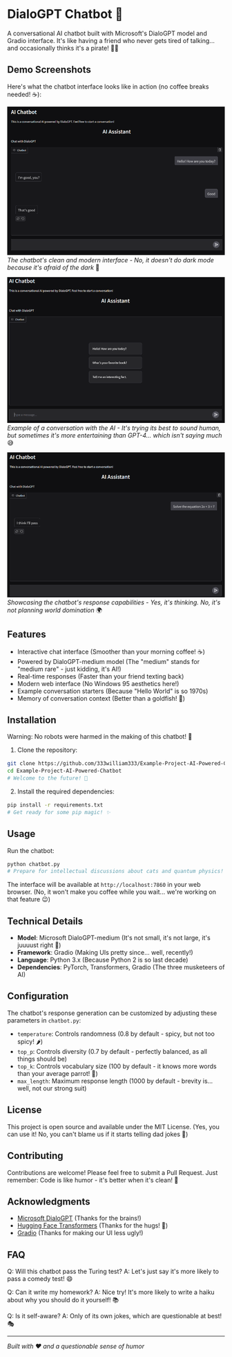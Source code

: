 # DialoGPT Chatbot 🤖

A conversational AI chatbot built with Microsoft's DialoGPT model and Gradio interface. It's like having a friend who never gets tired of talking... and occasionally thinks it's a pirate! 🏴‍☠️

## Demo Screenshots

Here's what the chatbot interface looks like in action (no coffee breaks needed! ☕):

![Initial Interface](example/Screenshot%202025-05-13%20133147.png)
*The chatbot's clean and modern interface - No, it doesn't do dark mode because it's afraid of the dark* 🌚

![Chat Example](example/Screenshot%202025-05-13%20133221.png)
*Example of a conversation with the AI - It's trying its best to sound human, but sometimes it's more entertaining than GPT-4... which isn't saying much* 😅

![Advanced Interaction](example/Screenshot%202025-05-13%20133324.png)
*Showcasing the chatbot's response capabilities - Yes, it's thinking. No, it's not planning world domination* 🌍

## Features

- Interactive chat interface (Smoother than your morning coffee! ☕)
- Powered by DialoGPT-medium model (The "medium" stands for "medium rare" - just kidding, it's AI!)
- Real-time responses (Faster than your friend texting back)
- Modern web interface (No Windows 95 aesthetics here!)
- Example conversation starters (Because "Hello World" is so 1970s)
- Memory of conversation context (Better than a goldfish! 🐠)

## Installation

Warning: No robots were harmed in the making of this chatbot! 🤖

1. Clone the repository:
```bash
git clone https://github.com/333william333/Example-Project-AI-Powered-Chatbot.git
cd Example-Project-AI-Powered-Chatbot
# Welcome to the future! 🚀
```

2. Install the required dependencies:
```bash
pip install -r requirements.txt
# Get ready for some pip magic! ✨
```

## Usage

Run the chatbot:
```bash
python chatbot.py
# Prepare for intellectual discussions about cats and quantum physics! 🐱🔬
```

The interface will be available at `http://localhost:7860` in your web browser. 
(No, it won't make you coffee while you wait... we're working on that feature 😉)

## Technical Details

- **Model**: Microsoft DialoGPT-medium (It's not small, it's not large, it's juuuust right 🥄)
- **Framework**: Gradio (Making UIs pretty since... well, recently!)
- **Language**: Python 3.x (Because Python 2 is so last decade)
- **Dependencies**: PyTorch, Transformers, Gradio (The three musketeers of AI)

## Configuration

The chatbot's response generation can be customized by adjusting these parameters in `chatbot.py`:

- `temperature`: Controls randomness (0.8 by default - spicy, but not too spicy! 🌶️)
- `top_p`: Controls diversity (0.7 by default - perfectly balanced, as all things should be)
- `top_k`: Controls vocabulary size (100 by default - it knows more words than your average parrot! 🦜)
- `max_length`: Maximum response length (1000 by default - brevity is... well, not our strong suit)

## License

This project is open source and available under the MIT License. 
(Yes, you can use it! No, you can't blame us if it starts telling dad jokes 👨)

## Contributing

Contributions are welcome! Please feel free to submit a Pull Request. 
Just remember: Code is like humor - it's better when it's clean! 🧼

## Acknowledgments

- [Microsoft DialoGPT](https://github.com/microsoft/DialoGPT) (Thanks for the brains!)
- [Hugging Face Transformers](https://github.com/huggingface/transformers) (Thanks for the hugs! 🤗)
- [Gradio](https://github.com/gradio-app/gradio) (Thanks for making our UI less ugly!)

## FAQ

Q: Will this chatbot pass the Turing test?
A: Let's just say it's more likely to pass a comedy test! 😄

Q: Can it write my homework?
A: Nice try! It's more likely to write a haiku about why you should do it yourself! 📚

Q: Is it self-aware?
A: Only of its own jokes, which are questionable at best! 🎭

---
*Built with ❤️ and a questionable sense of humor* 